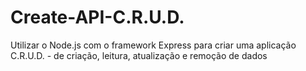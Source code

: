 # Create-API-C.R.U.D.
Utilizar o Node.js com o framework Express para criar uma aplicação C.R.U.D. - de criação, leitura, atualização e remoção de dados
